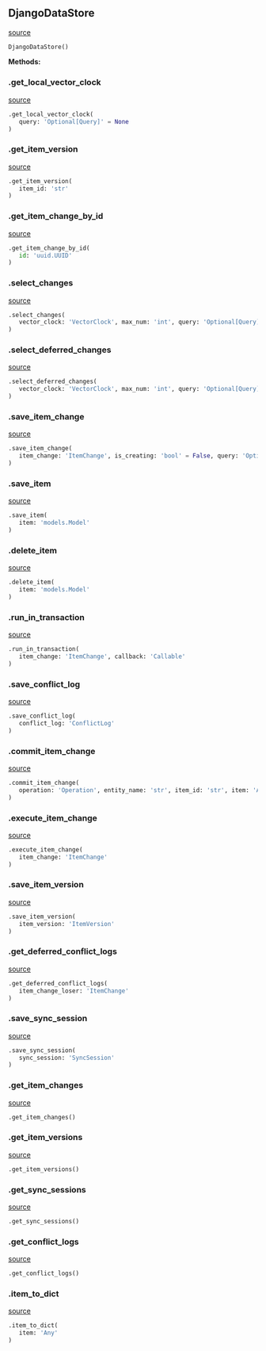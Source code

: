 #


## DjangoDataStore
[source](https://github.com/estudio89/estudio89/maestro-python/blob/master/maestro/backends/django/store.py/#L32)
```python 
DjangoDataStore()
```




**Methods:**


### .get_local_vector_clock
[source](https://github.com/estudio89/estudio89/maestro-python/blob/master/maestro/backends/django/store.py/#L40)
```python
.get_local_vector_clock(
   query: 'Optional[Query]' = None
)
```


### .get_item_version
[source](https://github.com/estudio89/estudio89/maestro-python/blob/master/maestro/backends/django/store.py/#L63)
```python
.get_item_version(
   item_id: 'str'
)
```


### .get_item_change_by_id
[source](https://github.com/estudio89/estudio89/maestro-python/blob/master/maestro/backends/django/store.py/#L74)
```python
.get_item_change_by_id(
   id: 'uuid.UUID'
)
```


### .select_changes
[source](https://github.com/estudio89/estudio89/maestro-python/blob/master/maestro/backends/django/store.py/#L104)
```python
.select_changes(
   vector_clock: 'VectorClock', max_num: 'int', query: 'Optional[Query]' = None
)
```


### .select_deferred_changes
[source](https://github.com/estudio89/estudio89/maestro-python/blob/master/maestro/backends/django/store.py/#L137)
```python
.select_deferred_changes(
   vector_clock: 'VectorClock', max_num: 'int', query: 'Optional[Query]' = None
)
```


### .save_item_change
[source](https://github.com/estudio89/estudio89/maestro-python/blob/master/maestro/backends/django/store.py/#L162)
```python
.save_item_change(
   item_change: 'ItemChange', is_creating: 'bool' = False, query: 'Optional[Query]' = None
)
```


### .save_item
[source](https://github.com/estudio89/estudio89/maestro-python/blob/master/maestro/backends/django/store.py/#L179)
```python
.save_item(
   item: 'models.Model'
)
```


### .delete_item
[source](https://github.com/estudio89/estudio89/maestro-python/blob/master/maestro/backends/django/store.py/#L182)
```python
.delete_item(
   item: 'models.Model'
)
```


### .run_in_transaction
[source](https://github.com/estudio89/estudio89/maestro-python/blob/master/maestro/backends/django/store.py/#L185)
```python
.run_in_transaction(
   item_change: 'ItemChange', callback: 'Callable'
)
```


### .save_conflict_log
[source](https://github.com/estudio89/estudio89/maestro-python/blob/master/maestro/backends/django/store.py/#L195)
```python
.save_conflict_log(
   conflict_log: 'ConflictLog'
)
```


### .commit_item_change
[source](https://github.com/estudio89/estudio89/maestro-python/blob/master/maestro/backends/django/store.py/#L201)
```python
.commit_item_change(
   operation: 'Operation', entity_name: 'str', item_id: 'str', item: 'Any', execute_operation: 'bool' = True
)
```


### .execute_item_change
[source](https://github.com/estudio89/estudio89/maestro-python/blob/master/maestro/backends/django/store.py/#L230)
```python
.execute_item_change(
   item_change: 'ItemChange'
)
```


### .save_item_version
[source](https://github.com/estudio89/estudio89/maestro-python/blob/master/maestro/backends/django/store.py/#L256)
```python
.save_item_version(
   item_version: 'ItemVersion'
)
```


### .get_deferred_conflict_logs
[source](https://github.com/estudio89/estudio89/maestro-python/blob/master/maestro/backends/django/store.py/#L262)
```python
.get_deferred_conflict_logs(
   item_change_loser: 'ItemChange'
)
```


### .save_sync_session
[source](https://github.com/estudio89/estudio89/maestro-python/blob/master/maestro/backends/django/store.py/#L281)
```python
.save_sync_session(
   sync_session: 'SyncSession'
)
```


### .get_item_changes
[source](https://github.com/estudio89/estudio89/maestro-python/blob/master/maestro/backends/django/store.py/#L290)
```python
.get_item_changes()
```


### .get_item_versions
[source](https://github.com/estudio89/estudio89/maestro-python/blob/master/maestro/backends/django/store.py/#L300)
```python
.get_item_versions()
```


### .get_sync_sessions
[source](https://github.com/estudio89/estudio89/maestro-python/blob/master/maestro/backends/django/store.py/#L310)
```python
.get_sync_sessions()
```


### .get_conflict_logs
[source](https://github.com/estudio89/estudio89/maestro-python/blob/master/maestro/backends/django/store.py/#L320)
```python
.get_conflict_logs()
```


### .item_to_dict
[source](https://github.com/estudio89/estudio89/maestro-python/blob/master/maestro/backends/django/store.py/#L330)
```python
.item_to_dict(
   item: 'Any'
)
```

